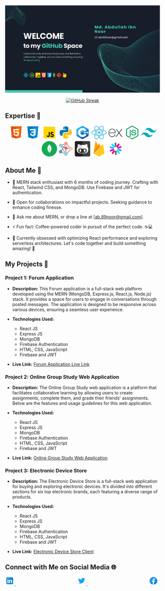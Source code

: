 [![Cover Photo](https://raw.githubusercontent.com/MdAbdullahIbnNoor/MdAbdullahIbnNoor/main/banner/WELCOME.jpg)](https://raw.githubusercontent.com/MdAbdullahIbnNoor/MdAbdullahIbnNoor/main/banner/WELCOME.jpg)


<p align="center">
    <a href="https://git.io/streak-stats">
        <img src="https://github-readme-streak-stats.herokuapp.com?user=MdAbdullahIbnNoor&theme=vue-dark&border_radius=5&date_format=M%20j%5B%2C%20Y%5D&card_width=600" alt="GitHub Streak" />
    </a>
</p>

## Expertise 🔧

<p align="center">
  <img src="https://github.com/MdAbdullahIbnNoor/MdAbdullahIbnNoor/blob/main/icons/html.svg" alt="HTML" title="HTML" width="50" height="50" />
  <img src="https://github.com/MdAbdullahIbnNoor/MdAbdullahIbnNoor/blob/main/icons/css.svg" alt="CSS" title="CSS" width="50" height="50" />
  <img src="https://github.com/MdAbdullahIbnNoor/MdAbdullahIbnNoor/blob/main/icons/javascript.svg" alt="JavaScript" title="JavaScript" width="50" height="50" />
  <img src="https://github.com/MdAbdullahIbnNoor/MdAbdullahIbnNoor/blob/main/icons/python.svg" alt="Python" title="Python" width="50" height="50" />
  <img src="https://github.com/MdAbdullahIbnNoor/MdAbdullahIbnNoor/blob/main/icons/c.svg" alt="C" title="C" width="50" height="50" />
  <img src="https://github.com/MdAbdullahIbnNoor/MdAbdullahIbnNoor/blob/main/icons/react.png" alt="React" title="React" width="50" height="50" />
  <img src="https://github.com/MdAbdullahIbnNoor/MdAbdullahIbnNoor/blob/main/icons/express-js.svg" alt="Express" title="Express" width="50" height="50" />
  <img src="https://github.com/MdAbdullahIbnNoor/MdAbdullahIbnNoor/blob/main/icons/node-js.svg" alt="Node.js" title="Node.js" width="50" height="50" />
  <img src="https://github.com/MdAbdullahIbnNoor/MdAbdullahIbnNoor/blob/main/icons/tailwind-css.svg" alt="Tailwind CSS" title="Tailwind CSS" width="50" height="50" />
  <img src="https://github.com/MdAbdullahIbnNoor/MdAbdullahIbnNoor/blob/main/icons/mongodb.svg" alt="MongoDB" title="MongoDB" width="50" height="50" />
  <img src="https://github.com/MdAbdullahIbnNoor/MdAbdullahIbnNoor/blob/main/icons/ds.svg" alt="Data Structures" title="Data Structures" width="50" height="50" />
  <img src="https://github.com/MdAbdullahIbnNoor/MdAbdullahIbnNoor/blob/main/icons/github.png" alt="GitHub" title="GitHub" width="50" height="50" />
  <img src="https://github.com/MdAbdullahIbnNoor/MdAbdullahIbnNoor/blob/main/icons/firebase.png" alt="Firebase" title="Firebase" width="50" height="50" />
  <img src="https://github.com/MdAbdullahIbnNoor/MdAbdullahIbnNoor/blob/main/icons/jwt.svg" alt="JWT" title="JWT" width="50" height="50" />
</p>


## About Me 👋

- 👋 MERN stack enthusiast with 6 months of coding journey. Crafting with React, Tailwind CSS, and MongoDB. Use Firebase and JWT for authentication.

- 👯 Open for collaborations on impactful projects. Seeking guidance to enhance coding finesse.

- 💬 Ask me about MERN, or drop a line at [ab.89noor@gmail.com].

- ⚡ Fun fact: Coffee-powered coder in pursuit of the perfect code. ☕💻

- 🌱 Currently obsessed with optimizing React performance and exploring serverless architectures. Let's code together and build something amazing! 🚀


## My Projects 🚀

### Project 1: Forum Application

- **Description:** This Forum application is a full-stack web platform developed using the MERN (MongoDB, Express.js, React.js, Node.js) stack. It provides a space for users to engage in conversations through posted messages. The application is designed to be responsive across various devices, ensuring a seamless user experience.

- **Technologies Used:** 
  - React JS
  - Express JS
  - MongoDB
  - Firebase Authentication
  - HTML, CSS, JavaScript
  - Firebase and JWT

- **Live Link:** [Forum Application Live Link](https://forum-page-53cdf.web.app/)

### Project 2: Online Group Study Web Application

- **Description:** The Online Group Study web application is a platform that facilitates collaborative learning by allowing users to create assignments, complete them, and grade their friends' assignments. Below are the features and usage guidelines for this web application.

- **Technologies Used:** 
  - React JS
  - Express JS
  - MongoDB
  - Firebase Authentication
  - HTML, CSS, JavaScript
  - Firebase and JWT

- **Live Link:** [Online Group Study Web Application](https://online-group-study.web.app/) 

### Project 3: Electronic Device Store

- **Description:** The Electronic Device Store is a full-stack web application for buying and exploring electronic devices. It's divided into different sections for six top electronic brands, each featuring a diverse range of products.
- **Technologies Used:** 
  - React JS
  - Express JS
  - MongoDB
  - Firebase Authentication
  - HTML, CSS, JavaScript
  - Firebase and JWT

- **Live Link:** [Electronic Device Store Client](https://brand-store-97be7.web.app/)


## Connect with Me on Social Media 🌐

<p align="left">
  <a href="https://www.linkedin.com/in/md-abdullah-ibn-noor-a34281218/" target="_blank" style="margin-right: 200px;">
    <img src="https://github.com/MdAbdullahIbnNoor/MdAbdullahIbnNoor/blob/main/icons/linkedin.svg" alt="LinkedIn" title="LinkedIn" width="30" height="30" />
  </a>
  <a href="https://twitter.com/ABNoor37328758" target="_blank" style="margin-right: 200px;">
    <img src="https://github.com/MdAbdullahIbnNoor/MdAbdullahIbnNoor/blob/main/icons/twitter.svg" alt="Twitter" title="Twitter" width="30" height="30" />
  </a>
  <a href="https://www.facebook.com/ab.a.noor" target="_blank">
    <img src="https://github.com/MdAbdullahIbnNoor/MdAbdullahIbnNoor/blob/main/icons/facebook.svg" alt="Facebook" title="Facebook" width="30" height="30" />
  </a>
</p>